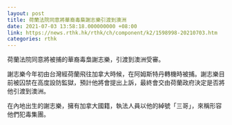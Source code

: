 ```yaml
---
layout: post
title: 荷蘭法院同意將華裔毒梟謝志樂引渡到澳洲
date: 2021-07-03 13:58:18.000000000 +08:00
link: https://news.rthk.hk/rthk/ch/component/k2/1598998-20210703.htm
categories: rthk
---
```


荷蘭法院同意將被捕的華裔毒梟謝志樂，引渡到澳洲受審。

謝志樂今年初由台灣經荷蘭飛往加拿大時候，在阿姆斯特丹轉機時被捕。謝志樂目前被囚禁在高度設防監獄，預計他將會提出上訴，最終會交由荷蘭政府決定是否將他引渡到澳洲。

在內地出生的謝志樂，擁有加拿大國籍，執法人員以他的綽號「三哥」，來稱形容他們犯毒集團。
